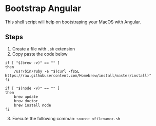 # Bootstrap Angular

This shell script will help on bootstraping your MacOS with Angular.

## Steps

1. Create a file with `.sh` extension
2. Copy paste the code below

```
if [ "$(brew -v)" == "" ]
then
    /usr/bin/ruby -e "$(curl -fsSL https://raw.githubusercontent.com/Homebrew/install/master/install)"
fi

if [ "$(node -v)" == "" ]
then
    brew update
    brew doctor
    brew install node
fi
```
3. Execute the following comman: `source <filename>.sh`
